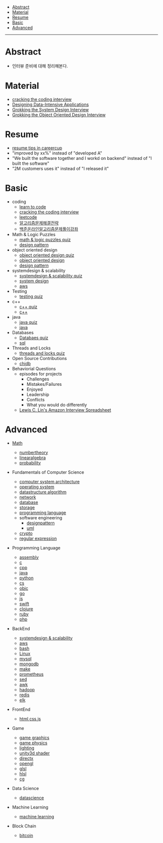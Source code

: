 - [Abstract](#abstract)
- [Material](#material)
- [Resume](#resume)
- [Basic](#basic)
- [Advanced](#advanced)

----

# Abstract

- 인터뷰 준비에 대해 정리해본다.

# Material

* [cracking the coding interview](http://www.crackingthecodinginterview.com/)
* [Designing Data-Intensive Applications](https://dataintensive.net/)
* [Grokking the System Design Interview](https://www.educative.io/collection/5668639101419520/5649050225344512)
* [Grokking the Object Oriented Design Interview](https://www.educative.io/collection/5668639101419520/5692201761767424)

# Resume

- [resume tips in careercup](https://careercup.com/resume)
- "improved by xx%" instead of "developed A"
- "We built the software together and I workd on backend" instead of "I built the software"
- "2M customers uses it" instead of "I released it"

# Basic 

* coding
  * [learn to code](https://github.com/iamslash/learntocode)
  * [cracking the coding interview](http://www.crackingthecodinginterview.com/)
  * [leetcode](https://leetcode.com/problems/)
  * [알고리즘문제해결전략](http://book.algospot.com/)
  * [백준온라인알고리즘문제풀이강좌](https://code.plus/courses/1)
* Math & Logic Puzzles
  * [math & logic puzzles quiz](/brainteasers/README.md#quiz)
  * [design pattern](/designpattern/README.md)
* object oriented design
  * [object oriented design quiz](/objectorienteddesign/README.md@quiz)
  * [object oriented design](/objectorienteddesign/)
  * [design pattern](/designpattern/README.md)
* systemdesign & scalability
  * [systemdesign & scalability quiz](/systemdesign/README.md#quiz)
  * [system design](/systemdesign/README.md)
  * [aws](/aws/README.md)
* Testing
  * [testing quiz](/testing/README.md#quiz)
* c++
  * [c++ quiz](/cpp/README.md#quiz)
  * [c++](/cpp/README.md)
* java
  * [java quiz](/java/README.md#quiz)
  * [java](/java/README.md)
* Databases
  * [Databaes quiz](/sql/README.md#quiz)
  * [sql](/sql/README.md)
* Threads and Locks 
  * [threads and locks quiz](/os/README.md#quiz)
* Open Source Contributions
  * [chidb](https://github.com/iamslash/chidb)
* Behaviorial Questions
  * episodes for projects
    * Challenges
    * Mistakes/Failures
    * Enjoyed
    * Leadership
    * Conflicts
    * What you would do differently
  * [Lewis C. Lin's Amazon Interview Spreadsheet](https://www.instapaper.com/read/1138208081)

# Advanced 

* [Math](/math/README.md)
  * [numbertheory](/numbertheory/README.md)
  * [linearalgebra](/linearalgebra/README.md)
  * [probability](/prob/README.md)

* Fundamentals of Computer Science
  * [computer system architecture](/csa/README.md)
  * [operating system](/os/README.md)
  * [datastructure algorithm](https://github.com/iamslash/learntocode)
  * [network](/network/README.md)
  * [database](/database/README.md)
  * [storage](/storage/README.md)
  * [programming language](/pl/README.md)
  * software engineering
    * [designpattern](/designpattern/README.md)
    * [uml](/uml/README.md)
  * [crypto](/crypto/README.md)
  * [regular expression](/re/README.md)

* Programming Language
  * [assembly](/assembly/README.md)
  * [c](/c/README.md)
  * [cpp](/cpp/README.md)
  * [java](/java/README.md)
  * [python](/python/README.md)
  * [cs](/cs/README.md)
  * [objc](/objc/README.md)
  * [go](/golang/README.md)
  * [js](/js/README.md)
  * [swift](/swift/README.md)
  * [clojure](/clojure/README.md)
  * [ruby](/ruby/README.md)
  * [php](/php/README.md)

* BackEnd
  * [systemdesign & scalability](/systemdesign/README.md)
  * [aws](/aws/README.md)
  * [bash](/bash/README.md)
  * [Linux](/linux/README.md)
  * [mysql](/mysql/README.md)
  * [mongodb](/mongodb/README.md)
  * [make](/make/README.md)
  * [prometheus](/prometheus/README.md)
  * [sed](/sed/README.md)
  * [awk](/awk/README.md)
  * [hadoop](/hadoop/README.md)
  * [redis](/redis/README.md)
  * [elk](/elk/README.md)

* FrontEnd
  * [html,css,js](/frontend/README.md)

* Game
  * [game graphics](/gamegraphics/README.md)
  * [game physics](/gamephysics/README.md)
  * [lighting](/lighting/README.md)
  * [unity3d shader](/unity3dshaderlab/README.md)
  * [directx](/directx/README.md)
  * [opengl](/opengl/README.md)
  * [glsl](/glsl/README.md)
  * [hlsl](/hlsl/README.md)
  * [cg](/cg/README.md)

* Data Science
  * [datascience](/datascience/README.md)

* Machine Learning
  * [machine learning](/ml/README.md)

* Block Chain
  * [bitcoin](/bitcoin/README.md)
